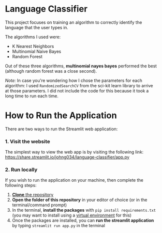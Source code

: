 # Language Classifier

This project focuses on training an algorithm to correctly identify the language that the user types in.

The algorithms I used were:
  - K Nearest Neighbors
  - Multinomial Naive Bayes
  - Random Forest

Out of these three algorithms, **multinomial nayes bayes** performed the best (although random forest was a close second).

*Note:* In case you're wondering how I chose the parameters for each algorithm: I used `RandomizedSearchCV` from the sci-kit learn library to arrive at those parameters. I did not include the code for this because it took a long time to run each time.

# How to Run the Application
There are two ways to run the Streamlit web application:

### 1. Visit the website
The simplest way to view the web app is by visiting the following link: https://share.streamlit.io/johng034/language-classifier/app.py

### 2. Run locally
If you wish to run the application on your machine, then complete the following steps:
1. [**Clone** the repository](https://docs.github.com/en/repositories/creating-and-managing-repositories/cloning-a-repository)
2. **Open the folder of this repository** in your editor of choice (or in the terminal/command prompt)
3. In the terminal, **install the packages** with `pip install requirements.txt` (you may want to install using a [virtual environment](https://docs.python.org/3/tutorial/venv.html) for this)
4. Once the packages are installed, you can **run the streamlit application** by typing `streamlit run app.py` in the terminal
